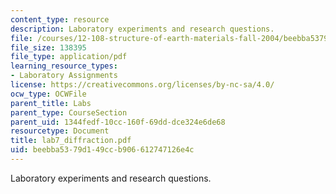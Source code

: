 ```yaml
---
content_type: resource
description: Laboratory experiments and research questions.
file: /courses/12-108-structure-of-earth-materials-fall-2004/beebba5379d149ccb906612747126e4c_lab7_diffraction.pdf
file_size: 138395
file_type: application/pdf
learning_resource_types:
- Laboratory Assignments
license: https://creativecommons.org/licenses/by-nc-sa/4.0/
ocw_type: OCWFile
parent_title: Labs
parent_type: CourseSection
parent_uid: 1344fedf-10cc-160f-69dd-dce324e6de68
resourcetype: Document
title: lab7_diffraction.pdf
uid: beebba53-79d1-49cc-b906-612747126e4c
---
```

Laboratory experiments and research questions.